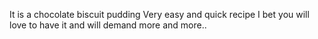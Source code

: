 It is a chocolate biscuit pudding
Very easy and quick recipe
I bet you will love to have it and will demand more and more..